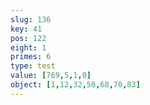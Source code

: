 ```yaml
---
slug: 136
key: 41
pos: 122
eight: 1
primes: 6
type: test
value: [769,5,1,0]
object: [1,12,32,50,68,70,83]
---
```

